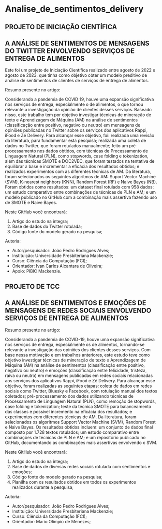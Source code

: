 # Analise_de_sentimentos_delivery

## **PROJETO DE INICIAÇÃO CIENTÍFICA**

## **A ANÁLISE DE SENTIMENTOS DE MENSAGENS DO TWITTER ENVOLVENDO SERVIÇOS DE ENTREGA DE ALIMENTOS**

Este foi um projeto de Iniciação Científica realizado entre agosto de 2022 e agosto de 2023, que tinha como objetivo obter um modelo preditivo de análise de sentimentos de clientes de serviços de entrega de alimentos.

Resumo presente no artigo:

Considerando a pandemia de COVID 19, houve uma expansão significativa nos serviços de entrega, especialmente o de alimentos, o que tornou relevante a investigação da opinião de clientes desses serviços. Baseado nisso, este trabalho tem por objetivo investigar técnicas de mineração de texto e Aprendizagem de Máquina (AM) na análise de sentimentos (classificação entre positivo, negativo ou neutro) em mensagens de opiniões publicadas no Twitter sobre os serviços dos aplicativos Rappi, iFood e Zé Delivery. Para alcançar esse objetivo, foi: realizada uma revisão da literatura, para fundamentar esta pesquisa; realizada uma coleta de dados no Twitter, que foram rotulados manualmente; feito um pré-processamento nos dados obtidos, com técnicas de Processamento de Linguagem Natural (PLN), como stopwords, case folding e tokenization, além das técnicas SMOTE e DOC2VEC, que foram testados na tentativa de equilibrar a base e incrementar a eficácia dos resultados obtidos; e realizados experimentos com as diferentes técnicas de AM. Da literatura, foram selecionados os seguintes algoritmos de AM: Suport Vector Machine (SVM), K-nearest neighbors (KNN), Random Forest (RF) e Naive Bayes (NB). Foram obtidos como resultados: um dataset final rotulado com 958 dados; um estudo comparativo entre combinações de técnicas de PLN e AM; e um modelo publicado no GitHub com a combinação mais assertiva fazendo uso de SMOTE e Naive Bayes.

Neste GitHub você encontrará:
1. Artigo do estudo na íntegra;
2. Base de dados do Twitter rotulada;
3. Código fonte do modelo gerado na pesquisa;

Autoria:
- Autor/pesquisador: João Pedro Rodrigues Alves;
- Instituição: Universidade Presbiteriana Mackenzie;
- Curso: Ciência da Computação (FCI);
- Orientador: Ivan Carlos Alcantara de Oliveira;
- Apoio: PIBIC Mackenzie.

## **PROJETO DE TCC**

## **A ANÁLISE DE SENTIMENTOS E EMOÇÕES DE MENSAGENS DE REDES SOCIAIS ENVOLVENDO SERVIÇOS DE ENTREGA DE ALIMENTOS**

Resumo presente no artigo:

Considerando a pandemia de COVID-19, houve uma expansão significativa nos serviços de entrega, especialmente os de alimentos, tornando-se relevante a investigação das opiniões dos clientes desses serviços. Com base nessa motivação e em trabalhos anteriores, este estudo teve como objetivo investigar técnicas de mineração de texto e Aprendizagem de Máquina (AM) na análise de sentimentos (classificação entre positivo, negativo ou neutro) e emoções (classificação entre felicidade, tristeza, raiva
ou neutro) em mensagens publicadas em redes sociais relacionadas aos serviços dos aplicativos Rappi, iFood e Zé Delivery. Para alcançar esse objetivo, foram realizadas as seguintes etapas: coleta de dados em redes sociais como Twitter, Bluesky e Facebook, com rotulação manual dos textos coletados; pré-processamento dos dados utilizando técnicas de Processamento de Linguagem Natural (PLN), como remoção de stopwords, case folding e tokenization; teste da técnica SMOTE para balanceamento das classes e possível incremento na eficácia dos resultados; e experimentos com diferentes técnicas de AM. Da literatura, foram selecionados os algoritmos Support Vector Machine (SVM), Random Forest e Naive Bayes. Os resultados obtidos incluem: um conjunto de dados final composto por 1.728 textos rotulados; um estudo comparativo entre combinações de técnicas de PLN e AM; e um repositório publicado no GitHub, documentando as combinações mais assertivas envolvendo o SVM.


Neste GitHub você encontrará:
1. Artigo do estudo na íntegra;
2. Base de dados de diversas redes sociais rotulada com sentimentos e emoções;
3. Código fonte do modelo gerado na pesquisa;
4. Planilha com os resultados obtidos em todos os experimentos realizados durante a pesquisa;

Autoria:
- Autor/pesquisador: João Pedro Rodrigues Alves;
- Instituição: Universidade Presbiteriana Mackenzie;
- Curso: Ciência da Computação (FCI);
- Orientador: Mario Olimpio de Menezes;
